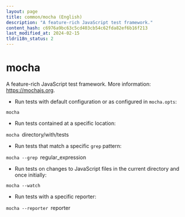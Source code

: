 ```yaml
---
layout: page
title: common/mocha (English)
description: "A feature-rich JavaScript test framework."
content_hash: c6976a9bc63c5cd403cb54c62fda82ef6b16f213
last_modified_at: 2024-02-15
tldri18n_status: 2
---
```

# mocha

A feature-rich JavaScript test framework.
More information: <https://mochajs.org>.

- Run tests with default configuration or as configured in `mocha.opts`:

`mocha`

- Run tests contained at a specific location:

`mocha `<span class="tldr-var badge badge-pill bg-dark-lm bg-white-dm text-white-lm text-dark-dm font-weight-bold">directory/with/tests</span>

- Run tests that match a specific `grep` pattern:

`mocha --grep `<span class="tldr-var badge badge-pill bg-dark-lm bg-white-dm text-white-lm text-dark-dm font-weight-bold">regular_expression</span>

- Run tests on changes to JavaScript files in the current directory and once initially:

`mocha --watch`

- Run tests with a specific reporter:

`mocha --reporter `<span class="tldr-var badge badge-pill bg-dark-lm bg-white-dm text-white-lm text-dark-dm font-weight-bold">reporter</span>
